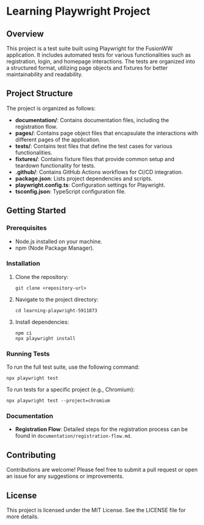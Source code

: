 # Learning Playwright Project

## Overview
This project is a test suite built using Playwright for the FusionWW application. It includes automated tests for various functionalities such as registration, login, and homepage interactions. The tests are organized into a structured format, utilizing page objects and fixtures for better maintainability and readability.

## Project Structure
The project is organized as follows:

- **documentation/**: Contains documentation files, including the registration flow.
- **pages/**: Contains page object files that encapsulate the interactions with different pages of the application.
- **tests/**: Contains test files that define the test cases for various functionalities.
- **fixtures/**: Contains fixture files that provide common setup and teardown functionality for tests.
- **.github/**: Contains GitHub Actions workflows for CI/CD integration.
- **package.json**: Lists project dependencies and scripts.
- **playwright.config.ts**: Configuration settings for Playwright.
- **tsconfig.json**: TypeScript configuration file.

## Getting Started

### Prerequisites
- Node.js installed on your machine.
- npm (Node Package Manager).

### Installation
1. Clone the repository:
   ```
   git clone <repository-url>
   ```
2. Navigate to the project directory:
   ```
   cd learning-playwright-5911873
   ```
3. Install dependencies:
   ```
   npm ci
   npx playwright install
   ```

### Running Tests
To run the full test suite, use the following command:
```
npx playwright test
```

To run tests for a specific project (e.g., Chromium):
```
npx playwright test --project=chromium
```

### Documentation
- **Registration Flow**: Detailed steps for the registration process can be found in `documentation/registration-flow.md`.

## Contributing
Contributions are welcome! Please feel free to submit a pull request or open an issue for any suggestions or improvements.

## License
This project is licensed under the MIT License. See the LICENSE file for more details.